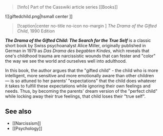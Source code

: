 > [!info] Part of the Casswiki article series [[Books]]

![[giftedchild.png|hsmall center ]] 
> [!caption|center no-title no-icon no-margin ]
> _The Drama of the Gifted Child_, 1990 Edition

_**The Drama of the Gifted Child: The Search for the True Self**_ is a classic short book by Swiss psychoanalyst Alice Miller, originally published in German in 1979 as _Das Drama des begabten Kindes_, which reveals that one's childhood trauma are narcissistic wounds that can fester and "color" the way we see the world and ourselves well into adulthood.

In this book, the author argues that the "gifted child" - the child who is more intelligent, more sensitive and more emotionally aware than other children — is so attuned to her parents’ "expectations" that the child does whatever it takes to fulfill these expectations while ignoring their own feelings and needs. Thus, by becoming the parents' dream version of the "perfect child" while locking away their true feelings, that child loses their "true self".

See also
--------

*   [[Narcissism]]
*   [[Psychology]]